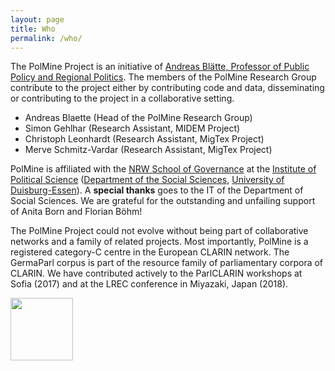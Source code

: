 ```yaml
---
layout: page
title: Who
permalink: /who/
---
```


The PolMine Project is an initiative of [Andreas Blätte, Professor of Public Policy and Regional Politics](http://www.andreas-blaette.de). The members of the PolMine Research Group contribute to the project either by contributing code and data, disseminating or contributing to the project in a collaborative setting.

  - Andreas Blaette (Head of the PolMine Research Group)
  - Simon Gehlhar (Research Assistant, MIDEM Project)
  - Christoph Leonhardt (Research Assistant, MigTex Project)
  - Merve Schmitz-Vardar (Research Assistant, MigTex Project)

PolMine is affiliated with the [NRW School of Governance](http://www.nrwschool.de) at the [Institute of Political Science](https://www.uni-due.de/politik/) ([Department of the Social Sciences](https://www.uni-due.de/gesellschaftswissenschaften/), [University of Duisburg-Essen](http://www.uni-due.de)). A **special thanks** goes to the IT of the Department of Social Sciences. We are grateful for the outstanding and unfailing support of Anita Born and Florian Böhm!

<p>The PolMine Project could not evolve without being part of collaborative networks and a family of related projects. Most importantly, PolMine is a registered category-C centre in the European CLARIN network. The GermaParl corpus is part of the resource family of parliamentary corpora of CLARIN. We have contributed actively to the ParlCLARIN workshops at Sofia (2017) and at the LREC conference in Miyazaki, Japan (2018).</p>
<img src="{{ "/assets/logos/ClarinD-Logo.svg" | prepend: site.baseurl }}" style="float: left !important; margin: 0px 0px 0px 0px !important; height: 100px;"/>


